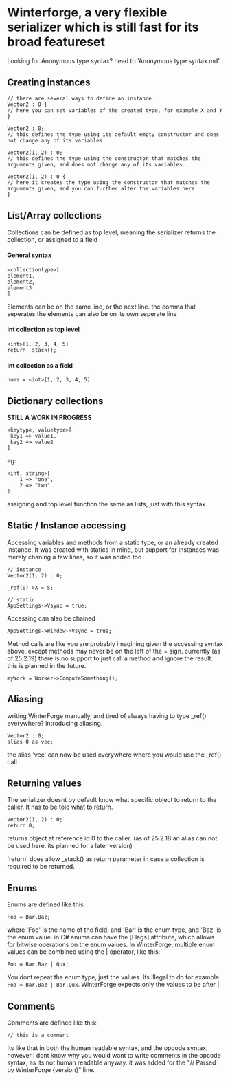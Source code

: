 # Winterforge, a very flexible serializer which is still fast for its broad featureset

Looking for Anonymous type syntax? head to 'Anonymous type syntax.md'

## Creating instances
```
// there are several ways to define an instance
Vector2 : 0 {
// here you can set variables of the created type, for example X and Y
}

Vector2 : 0;
// this defines the type using its default empty constructor and does not change any of its variables

Vector2(1, 2) : 0;
// this defines the type using the constructor that matches the arguments given, and does not change any of its variables.

Vector2(1, 2) : 0 {
// here it creates the type using the constructor that matches the arguments given, and you can further alter the variables here
}
```

## List/Array collections
Collections can be defined as top level, meaning the serializer returns the collection, or assigned to a field
#### General syntax
```
<collectiontype>[
element1,
element2,
element3
]
```
Elements can be on the same line, or the next line. the comma that seperates the elements can also be on its own seperate line

#### int collection as top level
```
<int>[1, 2, 3, 4, 5]
return _stack();
```

#### int collection as a field
```
nums = <int>[1, 2, 3, 4, 5]
```

## Dictionary collections
**STILL A WORK IN PROGRESS**

```
<keytype, valuetype>[
 key1 => value1,
 key2 => value2
]
```

eg:
```
<int, string>[
	1 => "one",
	2 => "two"
]
```
assigning and top level function the same as lists, just with this syntax


## Static / Instance accessing

Accessing variables and methods from a static type, or an already created instance.
It was created with statics in mind, but support for instances was merely chaning a few lines, so it was added too



```
// instance
Vector2(1, 2) : 0;

_ref(0)->X = 5;

// static
AppSettings->Vsync = true;
```

Accessing can also be chained
```
AppSettings->Window->Vsync = true;
```

Method calls are like you are probably imagining given the accessing syntax above, except methods may never be on the left of the = sign. currently (as of 25.2.19) there is no support to just call a method and ignore the result. this is planned in the future.

```
myWork = Worker->ComputeSomething();
```


## Aliasing

writing WinterForge manually, and tired of always having to type _ref() everywhere?
introducing aliasing.

```
Vector2 : 0;
alias 0 as vec;
```

the alias 'vec' can  now be used everywhere where you would use the \_ref() call


## Returning values

The serializer doesnt by default know what specific object to return to the caller. It has to be told what to return.

```
Vector2(1, 2) : 0;
return 0;
```
returns object at reference id 0 to the caller. (as of 25.2.18 an alias can not be used here. its planned for a later version)

'return' does allow _stack() as return parameter in case a collection is required to be returned.


## Enums
Enums are defined like this:
```
Foo = Bar.Baz;
```
where 'Foo' is the name of the field, and 'Bar' is the enum type, and 'Baz' is the enum value.
in C# enums can have the [Flags] attribute, which allows for bitwise operations on the enum values.
In WinterForge, multiple enum values can be combined using the | operator, like this:
```
Foo = Bar.Baz | Qux;
```
You dont repeat the enum type, just the values. Its illegal to do for example `Foo = Bar.Baz | Bar.Qux`. WinterForge expects only the values to be after |

## Comments
Comments are defined like this:
```
// this is a comment
```
Its like that in both the human readable syntax, and the opcode syntax, however i dont know why you would want to write comments in the opcode syntax, as its not human readable anyway.
it was added for the "// Parsed by WinterForge {version}" line.